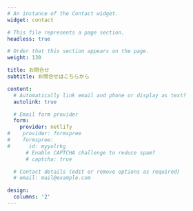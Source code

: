 ```yaml
---
# An instance of the Contact widget.
widget: contact

# This file represents a page section.
headless: true

# Order that this section appears on the page.
weight: 130

title: お問合せ
subtitle: お問合せはこちらから

content:
  # Automatically link email and phone or display as text?
  autolink: true

  # Email form provider
  form:
    provider: netlify
#    provider: formspree
#    formspree:
#      id: myyolrkg
      # Enable CAPTCHA challenge to reduce spam?
      # captcha: true

  # Contact details (edit or remove options as required)
  # email: mail@example.com

design:
  columns: '2'
---
```

